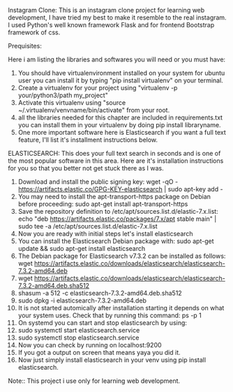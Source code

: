 Instagram Clone:
This is an instagram clone project for learning web development, I have tried my best to make it resemble to the real instagram.
I used Python's well known framework Flask and for frontend Bootstrap framework of css.


Prequisites:

Here i am listing the libraries and softwares you will need or you must have:
1. You should have virtualenvironment installed on your system
    for ubuntu user you can install it by typing "pip install virtualenv" on your terminal.
2. Create a virtualenv for your project using "virtualenv -p your/python3/path my_project"
3. Activate this virtualenv using "source ~/.virtualenv/venvname/bin/activate" from your root.
4. all the libraries needed for this chapter are included in requirements.txt you can install them in your virtualenv by doing pip install libraryname.
5. One more important software here is Elasticsearch if you want a full text feature, I'll list it's installment instructions below.

ELASTICSEARCH:
This does your full text search in seconds and is one of the most popular software in this area.
Here are it's installation instructions for you so that you better not get stuck there as I was.

1. Download and install the public signing key: wget -qO - https://artifacts.elastic.co/GPG-KEY-elasticsearch | sudo apt-key add -
2. You may need to install the apt-transport-https package on Debian before proceeding: sudo apt-get install apt-transport-https
3. Save the repository definition to /etc/apt/sources.list.d/elastic-7.x.list: echo "deb https://artifacts.elastic.co/packages/7.x/apt stable main" | sudo tee -a /etc/apt/sources.list.d/elastic-7.x.list
4. Now you are ready with initial steps let's install elasticsearch
5. You can install the Elasticsearch Debian package with: sudo apt-get update && sudo apt-get install elasticsearch
6. The Debian package for Elasticsearch v7.3.2 can be installed as follows: wget https://artifacts.elastic.co/downloads/elasticsearch/elasticsearch-7.3.2-amd64.deb
7. wget https://artifacts.elastic.co/downloads/elasticsearch/elasticsearch-7.3.2-amd64.deb.sha512
8. shasum -a 512 -c elasticsearch-7.3.2-amd64.deb.sha512
9. sudo dpkg -i elasticsearch-7.3.2-amd64.deb
10. It is not started automically after installation starting it depends on what your system uses.
Check that by running this command: ps -p 1
11. On systemd you can start and stop elasticsearch by using:
12. sudo systemctl start elasticsearch.service
13. sudo systemctl stop elasticsearch.service
14. Now you can check by running on localhost:9200
15. If you got a output on screen that means yaya you did it.
16. Now just simply install elasticsearch in your venv using pip install elasticsearch.

Note:: This project i use only for learning web development.
